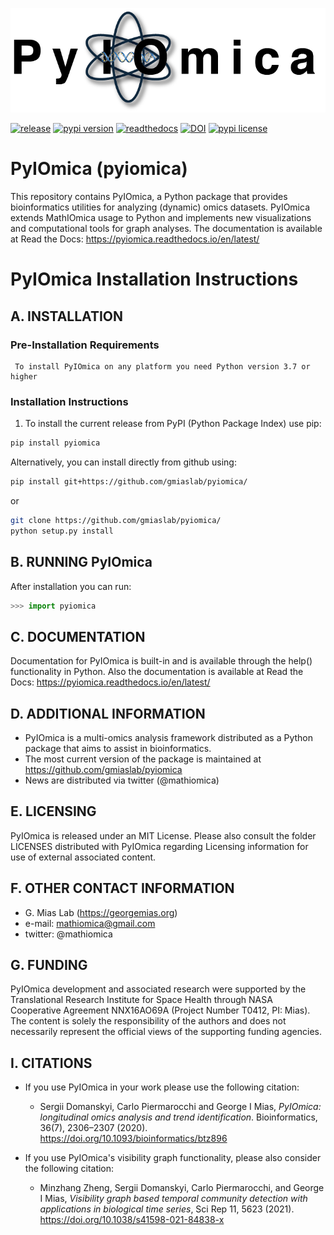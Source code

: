 ![logo](https://raw.githubusercontent.com/gmiaslab/pyiomica/master/pyiomica/data/PyIOmica.png)

[![release](https://img.shields.io/github/v/release/gmiaslab/pyiomica?logo=github)](https://github.com/gmiaslab/pyiomica)
[![pypi version](https://img.shields.io/pypi/v/pyiomica?logo=pypi)](https://pypi.org/project/pyiomica)
[![readthedocs](https://readthedocs.org/projects/pyiomica/badge/?version=latest&style=flat)](https://pyiomica.readthedocs.io)
[![DOI](https://zenodo.org/badge/DOI/10.5281/zenodo.5733381.svg)](https://doi.org/10.5281/zenodo.5733381)
[![pypi license](https://img.shields.io/pypi/l/pyiomica)](https://pypi.org/project/pyiomica)

# PyIOmica (pyiomica)
This repository contains PyIOmica, a Python package that provides bioinformatics utilities for analyzing (dynamic) omics datasets. PyIOmica extends MathIOmica usage to Python and implements new visualizations and computational tools for graph analyses. The documentation is available at Read the Docs: https://pyiomica.readthedocs.io/en/latest/

# PyIOmica Installation Instructions

## A. INSTALLATION 
  
### Pre-Installation Requirements

     To install PyIOmica on any platform you need Python version 3.7 or higher
  
### Installation Instructions

1. To install the current release from PyPI (Python Package Index) use pip:

```bash
pip install pyiomica
```

Alternatively, you can install directly from github using:
```bash
pip install git+https://github.com/gmiaslab/pyiomica/
```

or

```bash
git clone https://github.com/gmiaslab/pyiomica/
python setup.py install
```


## B. RUNNING PyIOmica

After installation you can run:

```python
>>> import pyiomica
```

## C. DOCUMENTATION

Documentation for PyIOmica is built-in and is available through the help() functionality in Python.
Also the documentation is available at Read the Docs: https://pyiomica.readthedocs.io/en/latest/

## D. ADDITIONAL INFORMATION

* PyIOmica is a multi-omics analysis framework distributed as a Python package that aims to assist in bioinformatics.
* The most current version of the package is maintained at
<https://github.com/gmiaslab/pyiomica>
* News are distributed via twitter (@mathiomica)

## E. LICENSING

PyIOmica is released under an MIT License. Please also consult the folder LICENSES distributed with PyIOmica regarding Licensing information for use of external associated content.

## F. OTHER CONTACT INFORMATION

* G. Mias Lab (https://georgemias.org)
* e-mail: mathiomica@gmail.com
* twitter: @mathiomica

## G. FUNDING

PyIOmica development and associated research were supported by the Translational Research Institute 
for Space Health through NASA Cooperative Agreement NNX16AO69A (Project Number T0412, PI: Mias). 
The content is solely the responsibility of the authors and does not necessarily 
represent the official views of the supporting funding agencies.

## I. CITATIONS
- If you use PyIOmica in your work please use the following citation:

   - Sergii Domanskyi, Carlo Piermarocchi and George I Mias, *PyIOmica: longitudinal omics analysis and trend identification*. Bioinformatics, 36(7), 2306–2307 (2020). https://doi.org/10.1093/bioinformatics/btz896

- If you use PyIOmica's visibility graph functionality, please also consider the following citation:

   - Minzhang Zheng, Sergii Domanskyi, Carlo Piermarocchi, and George I Mias, *Visibility graph based temporal community detection with applications in biological time series*, Sci Rep 11, 5623 (2021). https://doi.org/10.1038/s41598-021-84838-x

